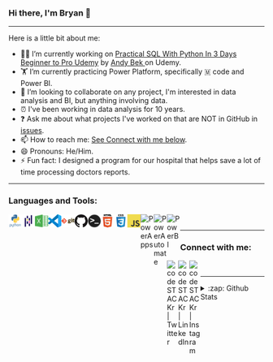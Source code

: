 ### Hi there, I'm Bryan 👋

<!--
**lundeen-bryan/lundeen-bryan** is a ✨ _special_ ✨ repository because its `README.md` (this file) appears on your GitHub profile.
-->

---

Here is a little bit about me:

- 👨‍💻 I’m currently working on [Practical SQL With Python In 3 Days Beginner to Pro  Udemy](chrome-extension://pcmpcfapbekmbjjkdalcgopdkipoggdi/course/practical-sql-with-python-in-3-days/) by [Andy Bek ](chrome-extension://pcmpcfapbekmbjjkdalcgopdkipoggdi/user/andy-bek-3/) on Udemy.
- 🏋 I’m currently practicing Power Platform, specifically 🇲 code and Power BI.
- 👯 I’m looking to collaborate on any project, I'm interested in data analysis and BI, but anything involving data.
- ⏰ I've been working in data analysis for 10 years.
- ❓ Ask me about what projects I've worked on that are NOT in GitHub in [issues](https://github.com/lundeen-bryan/lundeen-bryan/issues).
- 📫 How to reach me: [See Connect with me below](#connect-with-me).
- 😄 Pronouns: He/Him.
- ⚡ Fun fact: I designed a program for our hospital that helps save a lot of time processing doctors reports.

---

### Languages and Tools:

[<img align="left" alt="Python" width="26px" src="https://raw.githubusercontent.com/devicons/devicon/master/icons/python/python-original-wordmark.svg" />][linkedin]
[<img align="left" alt="Pandas" width="26px" src="https://raw.githubusercontent.com/devicons/devicon/master/icons/pandas/pandas-original.svg" />][linkedin]
[<img align="left" alt="Excel" width="26px" src="https://github.com/lundeen-bryan/ProfileIcons/blob/master/excel.png" />][linkedin]
[<img align="left" alt="Visual Studio Code" width="26px" src="https://raw.githubusercontent.com/github/explore/80688e429a7d4ef2fca1e82350fe8e3517d3494d/topics/visual-studio-code/visual-studio-code.png" />][linkedin]
[<img align="left" alt="Git" width="26px" src="https://raw.githubusercontent.com/github/explore/80688e429a7d4ef2fca1e82350fe8e3517d3494d/topics/git/git.png" />][linkedin]
[<img align="left" alt="GitHub" width="26px" src="https://raw.githubusercontent.com/github/explore/78df643247d429f6cc873026c0622819ad797942/topics/github/github.png" />][linkedin]
[<img align="left" alt="Terminal" width="26px" src="https://raw.githubusercontent.com/github/explore/80688e429a7d4ef2fca1e82350fe8e3517d3494d/topics/terminal/terminal.png" />][linkedin]
[<img align="left" alt="HTML5" width="26px" src="https://raw.githubusercontent.com/github/explore/80688e429a7d4ef2fca1e82350fe8e3517d3494d/topics/html/html.png" />][linkedin]
[<img align="left" alt="CSS3" width="26px" src="https://raw.githubusercontent.com/github/explore/80688e429a7d4ef2fca1e82350fe8e3517d3494d/topics/css/css.png" />][linkedin]
[<img align="left" alt="JavaScript" width="26px" src="https://raw.githubusercontent.com/github/explore/80688e429a7d4ef2fca1e82350fe8e3517d3494d/topics/javascript/javascript.png" />][linkedin]
[<img align="left" alt="PowerApps" width="26px" src="https://github.com/microsoft/PowerBI-Icons/blob/2bf1c982fb24528eee1559a96a25eb534c175cfd/PNG/Power-Apps-Colored.png" />][linkedin]
[<img align="left" alt="PowerAutomate" width="26px" src="https://github.com/microsoft/PowerBI-Icons/blob/2bf1c982fb24528eee1559a96a25eb534c175cfd/PNG/Power-Automate-Colored.png" />][linkedin]
[<img align="left" alt="PowerBI" width="26px" src="https://github.com/microsoft/PowerBI-Icons/blob/2bf1c982fb24528eee1559a96a25eb534c175cfd/PNG/Desktop.png" />][linkedin]

<br />

---

### Connect with me:

[<img align="left" alt="codeSTACKr | Twitter" width="22px" src="https://cdn.jsdelivr.net/npm/simple-icons@v3/icons/twitter.svg" />][twitter]
[<img align="left" alt="codeSTACKr | LinkedIn" width="22px" src="https://cdn.jsdelivr.net/npm/simple-icons@v3/icons/linkedin.svg" />][linkedin]
[<img align="left" alt="codeSTACKr | Instagram" width="22px" src="https://cdn.jsdelivr.net/npm/simple-icons@v3/icons/facebook.svg" />][facebook]

<br />

 ---

<details>
  <summary>:zap: Github Stats</summary>

  <img align="left" alt="Bryan Lundeen's Github Stats" src="https://github-readme-stats.vercel.app/api?username=lundeen-bryan&show_icons=true&hide_border=true" />

</details>

[twitter]: https://twitter.com/LundeenBryan
[facebook]: https://www.facebook.com/realbryanlundeen
[linkedin]: https://www.linkedin.com/in/bryanlundeen/

<!-- [<img align="left" alt="Sass" width="26px" src="https://raw.githubusercontent.com/github/explore/80688e429a7d4ef2fca1e82350fe8e3517d3494d/topics/sass/sass.png" />] -->
<!-- [<img align="left" alt="React" width="26px" src="https://raw.githubusercontent.com/github/explore/80688e429a7d4ef2fca1e82350fe8e3517d3494d/topics/react/react.png" />] -->
<!-- [<img align="left" alt="Gatsby" width="26px" src="https://raw.githubusercontent.com/github/explore/e94815998e4e0713912fed477a1f346ec04c3da2/topics/gatsby/gatsby.png" />] -->
<!-- [<img align="left" alt="GraphQL" width="26px" src="https://raw.githubusercontent.com/github/explore/80688e429a7d4ef2fca1e82350fe8e3517d3494d/topics/graphql/graphql.png" />] -->
<!-- [<img align="left" alt="Node.js" width="26px" src="https://raw.githubusercontent.com/github/explore/80688e429a7d4ef2fca1e82350fe8e3517d3494d/topics/nodejs/nodejs.png" />] -->
<!-- [<img align="left" alt="Deno" width="26px" src="https://raw.githubusercontent.com/github/explore/361e2821e2dea67711cde99c9c40ed357061cf27/topics/deno/deno.png" />] -->
<!-- [<img align="left" alt="SQL" width="26px" src="https://raw.githubusercontent.com/github/explore/80688e429a7d4ef2fca1e82350fe8e3517d3494d/topics/sql/sql.png" />] -->
<!-- [<img align="left" alt="MySQL" width="26px" src="https://raw.githubusercontent.com/github/explore/80688e429a7d4ef2fca1e82350fe8e3517d3494d/topics/mysql/mysql.png" />] -->
<!-- [<img align="left" alt="MongoDB" width="26px" src="https://raw.githubusercontent.com/github/explore/80688e429a7d4ef2fca1e82350fe8e3517d3494d/topics/mongodb/mongodb.png" />]  -->
<!-- PowerPlatform icons from https://github.com/microsoft/PowerBI-Icons -->
<!-- Markdown badges from here: https://github.com/Ileriayo/markdown-badges -->
